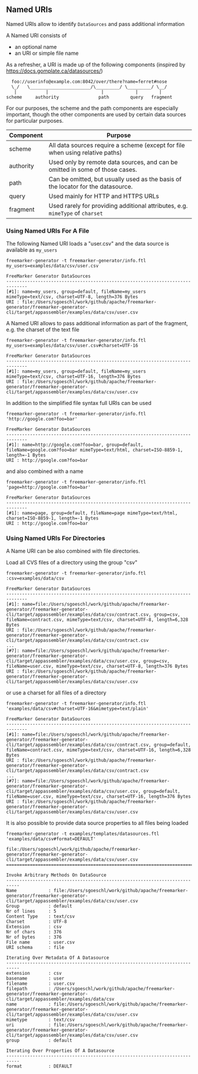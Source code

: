 ## Named URIs

Named URIs allow to identify `DataSources` and pass additional information 

A Named URI consists of

* an optional name
* an URI or simple file name

As a refresher, a URI is made up of the following components (inspired by https://docs.gomplate.ca/datasources/)

```text
  foo://userinfo@example.com:8042/over/there?name=ferret#nose
  \_/   \_______________________/\_________/ \_________/ \__/
   |           |                    |            |        |
scheme     authority               path        query   fragment
```

For our purposes, the scheme and the path components are especially important, though the other components are used by certain data sources for particular purposes.

| Component | Purpose                                                                                                   |
|-----------|-----------------------------------------------------------------------------------------------------------|
| scheme	| All data sources require a scheme (except for file when using relative paths)                             |
| authority	| Used only by remote data sources, and can be omitted in some of those cases.                              |
| path	    | Can be omitted, but usually used as the basis of the locator for the datasource.                          |
| query	    | Used mainly for HTTP and HTTPS URLs                                                                       |
| fragment	| Used rarely for providing additional attributes, e.g. `mimeType` of `charset`                             |

### Using Named URIs For A File

The following Named URI loads a "user.csv" and the data source is available as `my_users` 

```text
freemarker-generator -t freemarker-generator/info.ftl my_users=examples/data/csv/user.csv

FreeMarker Generator DataSources
------------------------------------------------------------------------------
[#1]: name=my_users, group=default, fileName=my_users mimeType=text/csv, charset=UTF-8, length=376 Bytes
URI : file:/Users/sgoeschl/work/github/apache/freemarker-generator/freemarker-generator-cli/target/appassembler/examples/data/csv/user.csv
```

A Named URI allows to pass additional information as part of the fragment, e.g. the charset of the text file 

```text
freemarker-generator -t freemarker-generator/info.ftl my_users=examples/data/csv/user.csv#charset=UTF-16

FreeMarker Generator DataSources
------------------------------------------------------------------------------
[#1]: name=my_users, group=default, fileName=my_users mimeType=text/csv, charset=UTF-16, length=376 Bytes
URI : file:/Users/sgoeschl/work/github/apache/freemarker-generator/freemarker-generator-cli/target/appassembler/examples/data/csv/user.csv
```

In addition to the simplified file syntax full URIs can be used

```text
freemarker-generator -t freemarker-generator/info.ftl 'http://google.com?foo=bar'

FreeMarker Generator DataSources
------------------------------------------------------------------------------
[#1]: name=http://google.com?foo=bar, group=default, fileName=google.com?foo=bar mimeType=text/html, charset=ISO-8859-1, length=-1 Bytes
URI : http://google.com?foo=bar
```

and also combined with a name

```text
freemarker-generator -t freemarker-generator/info.ftl 'page=http://google.com?foo=bar'

FreeMarker Generator DataSources
------------------------------------------------------------------------------
[#1]: name=page, group=default, fileName=page mimeType=text/html, charset=ISO-8859-1, length=-1 Bytes
URI : http://google.com?foo=bar
```

### Using Named URIs For Directories

A Name URI can be also combined with file directories.

Load all CVS files of a directory using the group "csv"

```text
freemarker-generator -t freemarker-generator/info.ftl :csv=examples/data/csv

FreeMarker Generator DataSources
------------------------------------------------------------------------------
[#1]: name=file:/Users/sgoeschl/work/github/apache/freemarker-generator/freemarker-generator-cli/target/appassembler/examples/data/csv/contract.csv, group=csv, fileName=contract.csv, mimeType=text/csv, charset=UTF-8, length=6,328 Bytes
URI : file:/Users/sgoeschl/work/github/apache/freemarker-generator/freemarker-generator-cli/target/appassembler/examples/data/csv/contract.csv
...
[#7]: name=file:/Users/sgoeschl/work/github/apache/freemarker-generator/freemarker-generator-cli/target/appassembler/examples/data/csv/user.csv, group=csv, fileName=user.csv, mimeType=text/csv, charset=UTF-8, length=376 Bytes
URI : file:/Users/sgoeschl/work/github/apache/freemarker-generator/freemarker-generator-cli/target/appassembler/examples/data/csv/user.csv
```

or use a charset for all files of a directory

```text
freemarker-generator -t freemarker-generator/info.ftl 'examples/data/csv#charset=UTF-16&mimetype=text/plain'

FreeMarker Generator DataSources
------------------------------------------------------------------------------
[#1]: name=file:/Users/sgoeschl/work/github/apache/freemarker-generator/freemarker-generator-cli/target/appassembler/examples/data/csv/contract.csv, group=default, fileName=contract.csv, mimeType=text/csv, charset=UTF-16, length=6,328 Bytes
URI : file:/Users/sgoeschl/work/github/apache/freemarker-generator/freemarker-generator-cli/target/appassembler/examples/data/csv/contract.csv
...
[#7]: name=file:/Users/sgoeschl/work/github/apache/freemarker-generator/freemarker-generator-cli/target/appassembler/examples/data/csv/user.csv, group=default, fileName=user.csv, mimeType=text/csv, charset=UTF-16, length=376 Bytes
URI : file:/Users/sgoeschl/work/github/apache/freemarker-generator/freemarker-generator-cli/target/appassembler/examples/data/csv/user.csv
```

It is also possible to provide data source properties to all files being loaded

```text
freemarker-generator -t examples/templates/datasources.ftl 'examples/data/csv#format=DEFAULT'

file:/Users/sgoeschl/work/github/apache/freemarker-generator/freemarker-generator-cli/target/appassembler/examples/data/csv/user.csv
==============================================================================

Invoke Arbitrary Methods On DataSource
---------------------------------------------------------------------------
Name            : file:/Users/sgoeschl/work/github/apache/freemarker-generator/freemarker-generator-cli/target/appassembler/examples/data/csv/user.csv
Group           : default
Nr of lines     : 5
Content Type    : text/csv
Charset         : UTF-8
Extension       : csv
Nr of chars     : 376
Nr of bytes     : 376
File name       : user.csv
URI schema      : file

Iterating Over Metadata Of A Datasource
---------------------------------------------------------------------------
extension       : csv
basename        : user
filename        : user.csv
filepath        : /Users/sgoeschl/work/github/apache/freemarker-generator/freemarker-generator-cli/target/appassembler/examples/data/csv
name            : file:/Users/sgoeschl/work/github/apache/freemarker-generator/freemarker-generator-cli/target/appassembler/examples/data/csv/user.csv
mimetype        : text/csv
uri             : file:/Users/sgoeschl/work/github/apache/freemarker-generator/freemarker-generator-cli/target/appassembler/examples/data/csv/user.csv
group           : default

Iterating Over Properties Of A Datasource
---------------------------------------------------------------------------
format          : DEFAULT

```






